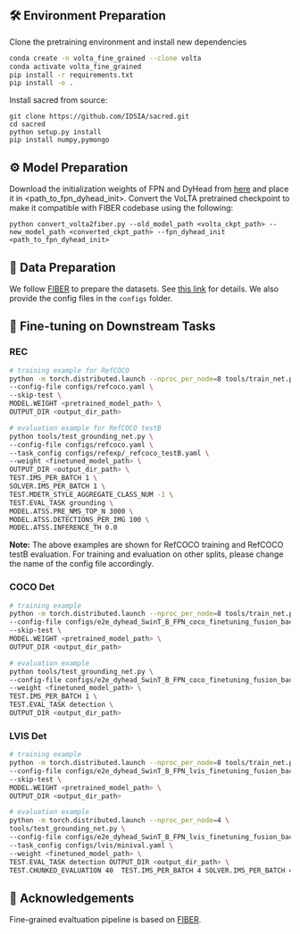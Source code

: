## 🛠️ Environment Preparation

Clone the pretraining environment and install new dependencies

```bash
conda create -n volta_fine_grained --clone volta
conda activate volta_fine_grained
pip install -r requirements.txt
pip install -e .
```
Install sacred from source:
```
git clone https://github.com/IDSIA/sacred.git
cd sacred
python setup.py install
pip install numpy,pymongo
```

## ⚙️ Model Preparation

Download the initialization weights of FPN and DyHead from [here](http://www.cis.jhu.edu/~shraman/VoLTA/ckpts/FPN_DyHead_init.pkl) and place it in <path_to_fpn_dyhead_init>. 
Convert the VoLTA pretrained checkpoint to make it compatible with FIBER codebase using the following:
```
python convert_volta2fiber.py --old_model_path <volta_ckpt_path> --new_model_path <converted_ckpt_path> --fpn_dyhead_init <path_to_fpn_dyhead_init>
```

## 📝 Data Preparation

We follow [FIBER](https://github.com/microsoft/FIBER) to prepare the datasets. See [this link](https://github.com/microsoft/FIBER/blob/main/fine_grained/DATA.md) for details. We also provide the config files in the `configs` folder.


## 🎯 Fine-tuning on Downstream Tasks

### REC

```bash
# training example for RefCOCO
python -m torch.distributed.launch --nproc_per_node=8 tools/train_net.py \
--config-file configs/refcoco.yaml \
--skip-test \
MODEL.WEIGHT <pretrained_model_path> \
OUTPUT_DIR <output_dir_path>

# evaluation example for RefCOCO testB
python tools/test_grounding_net.py \
--config-file configs/refcoco.yaml \
--task_config configs/refexp/_refcoco_testB.yaml \
--weight <finetuned_model_path> \
OUTPUT_DIR <output_dir_path> \
TEST.IMS_PER_BATCH 1 \
SOLVER.IMS_PER_BATCH 1 \
TEST.MDETR_STYLE_AGGREGATE_CLASS_NUM -1 \
TEST.EVAL_TASK grounding \
MODEL.ATSS.PRE_NMS_TOP_N 3000 \
MODEL.ATSS.DETECTIONS_PER_IMG 100 \
MODEL.ATSS.INFERENCE_TH 0.0
```

<strong>Note:</strong>
The above examples are shown for RefCOCO training and RefCOCO testB evaluation. For training and evaluation on other splits, please change the name of the config file accordingly.

### COCO Det

```bash
# training example
python -m torch.distributed.launch --nproc_per_node=8 tools/train_net.py \
--config-file configs/e2e_dyhead_SwinT_B_FPN_coco_finetuning_fusion_backbone.yaml \
--skip-test \
MODEL.WEIGHT <pretrained_model_path> \
OUTPUT_DIR <output_dir_path>

# evaluation example
python tools/test_grounding_net.py \
--config-file configs/e2e_dyhead_SwinT_B_FPN_coco_finetuning_fusion_backbone.yaml \
--weight <finetuned_model_path> \
TEST.IMS_PER_BATCH 1 \
TEST.EVAL_TASK detection \
OUTPUT_DIR <output_dir_path>
```  

### LVIS Det

```bash
# training example
python -m torch.distributed.launch --nproc_per_node=8 tools/train_net.py \
--config-file configs/e2e_dyhead_SwinT_B_FPN_lvis_finetuning_fusion_backbone.yaml \
--skip-test \
MODEL.WEIGHT <pretrained_model_path> \
OUTPUT_DIR <output_dir_path>

# evaluation example
python -m torch.distributed.launch --nproc_per_node=4 \
tools/test_grounding_net.py \
--config-file configs/e2e_dyhead_SwinT_B_FPN_lvis_finetuning_fusion_backbone.yaml \
--task_config configs/lvis/minival.yaml \
--weight <finetuned_model_path> \
TEST.EVAL_TASK detection OUTPUT_DIR <output_dir_path> \
TEST.CHUNKED_EVALUATION 40  TEST.IMS_PER_BATCH 4 SOLVER.IMS_PER_BATCH 4 TEST.MDETR_STYLE_AGGREGATE_CLASS_NUM 3000 MODEL.RETINANET.DETECTIONS_PER_IMG 300 MODEL.FCOS.DETECTIONS_PER_IMG 300 MODEL.ATSS.DETECTIONS_PER_IMG 300 MODEL.ROI_HEADS.DETECTIONS_PER_IMG 300
```

## 🙏 Acknowledgements

Fine-grained evaltuation pipeline is based on [FIBER](https://github.com/microsoft/FIBER).
